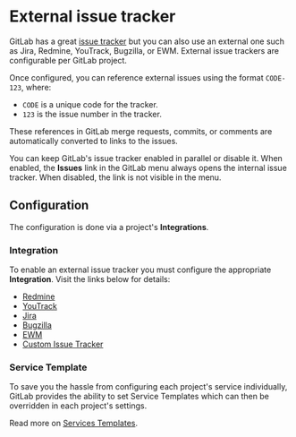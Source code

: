 # External issue tracker

GitLab has a great [issue tracker](../user/project/issues/index.md) but you can also use an external one
such as Jira, Redmine, YouTrack, Bugzilla, or EWM. External issue trackers are configurable per GitLab project.

Once configured, you can reference external issues using the format `CODE-123`, where:

- `CODE` is a unique code for the tracker.
- `123` is the issue number in the tracker.

These references in GitLab merge requests, commits, or comments are automatically converted to links to the issues.

You can keep GitLab's issue tracker enabled in parallel or disable it. When enabled, the **Issues** link in the
GitLab menu always opens the internal issue tracker. When disabled, the link is not visible in the menu.

## Configuration

The configuration is done via a project's **Integrations**.

### Integration

To enable an external issue tracker you must configure the appropriate **Integration**.
Visit the links below for details:

- [Redmine](../user/project/integrations/redmine.md)
- [YouTrack](../user/project/integrations/youtrack.md)
- [Jira](../user/project/integrations/jira.md)
- [Bugzilla](../user/project/integrations/bugzilla.md)
- [EWM](../user/project/integrations/ewm.md)
- [Custom Issue Tracker](../user/project/integrations/custom_issue_tracker.md)

### Service Template

To save you the hassle from configuring each project's service individually,
GitLab provides the ability to set Service Templates which can then be
overridden in each project's settings.

Read more on [Services Templates](../user/project/integrations/services_templates.md).
